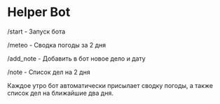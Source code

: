 # Helper Bot

/start - Запуск бота

/meteo - Сводка погоды за 2 дня

/add_note - Добавить в бот новое дело и дату

/note - Список дел на 2 дня

Каждое утро бот автоматически присылает сводку погоды, а также список дел на ближайшие два дня.